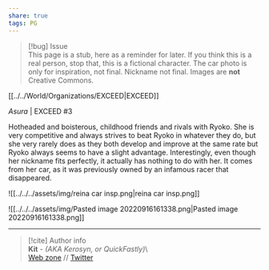 ```yaml
---  
share: true  
tags: PG  
---  
```

> [!bug] Issue  
> This page is a stub, here as a reminder for later. If you think this is a real person, stop that, this is a fictional character. The car photo is only for inspiration, not final. Nickname not final. Images are **not** Creative Commons.  
  
[[../../World/Organizations/EXCEED|EXCEED]]  
  
*Asura* | EXCEED #3  
  
Hotheaded and boisterous, childhood friends and rivals with Ryoko. She is very competitive and always strives to beat Ryoko in whatever they do, but she very rarely does as they both develop and improve at the same rate but Ryoko always seems to have a slight advantage. Interestingly, even though her nickname fits perfectly, it actually has nothing to do with her. It comes from her car, as it was previously owned by an infamous racer that disappeared.  
  
![[../../../assets/img/reina car insp.png|reina car insp.png]]  
  
![[../../../assets/img/Pasted image 20220916161338.png|Pasted image 20220916161338.png]]  
  
-----  
> [!cite] Author info  
> **Kit** - *(AKA Kerosyn, or QuickFastly)*\  
> [Web zone](https://kitabe.link) // [Twitter](https://twitter.com/Kerosyn_)